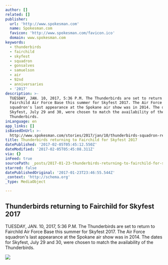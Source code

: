```yaml
---
author: []
related: []
publisher:
  url: 'http://www.spokesman.com'
  name: Spokesman.com
  favicon: 'http://www.spokesman.com/favicon.ico'
  domain: www.spokesman.com
keywords:
  - thunderbirds
  - fairchild
  - skyfest
  - squadron
  - gonsalves
  - samuelson
  - air
  - 92nd
  - anniversaries
  - '2017'
description: >-
  TUESDAY, JAN. 10, 2017, 5:36 P.M. The Thunderbirds are set to return to
  Fairchild Air Force Base this summer for Skyfest 2017. The Air Force
  squadron's last appearance at the Spokane air show was in 2014. The dates for
  Skyfest, July 29 and 30, were chosen to match the availability of the
  Thunderbirds.
inLanguage: en
app_links: []
isBasedOnUrl: >-
  http://www.spokesman.com/stories/2017/jan/10/thunderbirds-squadron-returning-to-fairchild-in-ju/
title: Thunderbirds returning to Fairchild for Skyfest 2017
datePublished: '2017-02-05T05:45:12.550Z'
dateModified: '2017-02-05T05:45:08.311Z'
via: {}
inFeed: true
sourcePath: _posts/2017-01-23-thunderbirds-returning-to-fairchild-for-skyfest-2017.md
starred: false
datePublishedOriginal: '2017-01-23T23:46:55.544Z'
_context: 'http://schema.org'
_type: MediaObject

---
```

<article style=""><h1>Thunderbirds returning to Fairchild for Skyfest 2017</h1><p>TUESDAY, JAN. 10, 2017, 5:36 P.M. The Thunderbirds are set to return to Fairchild Air Force Base this summer for Skyfest 2017. The Air Force squadron's last appearance at the Spokane air show was in 2014. The dates for Skyfest, July 29 and 30, were chosen to match the availability of the Thunderbirds.</p><img src="http://media.spokesman.com/photos/2017/01/10/SRX_SKYFEST_1.JPG_t1200.jpg?298603a24e8d51915fce203907ff2746e482a5a6" /></article>